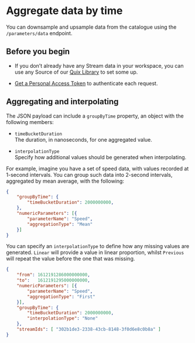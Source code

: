# Aggregate data by time

You can downsample and upsample data from the catalogue using the
`/parameters/data` endpoint.

## Before you begin

  - If you don’t already have any Stream data in your workspace, you can
    use any Source of our [Quix
    Library](../../platform/samples/samples.md) to set some up.

  - [Get a Personal Access Token](authenticate.md)
    to authenticate each request.

## Aggregating and interpolating

The JSON payload can include a `groupByTime` property, an object with
the following members:

  - `timeBucketDuration`  
    The duration, in nanoseconds, for one aggregated value.

  - `interpolationType`  
    Specify how additional values should be generated when
    interpolating.

For example, imagine you have a set of speed data, with values recorded
at 1-second intervals. You can group such data into 2-second intervals,
aggregated by mean average, with the following:

``` json
{
    "groupByTime": {
        "timeBucketDuration": 2000000000,
    },
    "numericParameters": [{
        "parameterName": "Speed",
        "aggregationType": "Mean"
    }]
}
```

You can specify an `interpolationType` to define how any missing values
are generated. `Linear` will provide a value in linear proportion,
whilst `Previous` will repeat the value before the one that was missing.

``` json
{
    "from": 1612191286000000000,
    "to":   1612191295000000000,
    "numericParameters": [{
        "parameterName": "Speed",
        "aggregationType": "First"
    }],
    "groupByTime": {
        "timeBucketDuration": 2000000000,
        "interpolationType": "None"
    },
    "streamIds": [ "302b1de3-2338-43cb-8148-3f0d6e8c0b8a" ]
}
```
